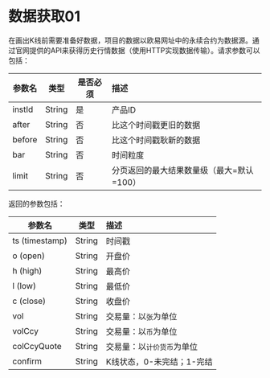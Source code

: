 # 数据获取01

在画出K线前需要准备好数据，项目的数据以欧易网址中的永续合约为数据源。通过官网提供的API来获得历史行情数据（使用HTTP实现数据传输）。请求参数可以包括：

| 参数名 | 类型   | 是否必须 | 描述                                      |
| ------ | ------ | -------- | :---------------------------------------- |
| instId | String | 是       | 产品ID                                    |
| after  | String | 否       | 比这个时间戳更旧的数据                    |
| before | String | 否       | 比这个时间戳耿新的数据                    |
| bar    | String | 否       | 时间粒度                                  |
| limit  | String | 否       | 分页返回的最大结果数量级（最大=默认=100） |

返回的参数包括：

| 参数名            | 类型   | 描述                       |
| ----------------- | ------ | :------------------------- |
| ts    (timestamp) | String | 时间戳                     |
| o    (open)       | String | 开盘价                     |
| h    (high)       | String | 最高价                     |
| l     (low)       | String | 最低价                     |
| c    (close)      | String | 收盘价                     |
| vol               | String | 交易量：以`张`为单位       |
| volCcy            | String | 交易量：以`币`为单位       |
| colCcyQuote       | String | 交易量：以`计价货币`为单位 |
| confirm           | String | K线状态，0-未完结；1-完结  |

